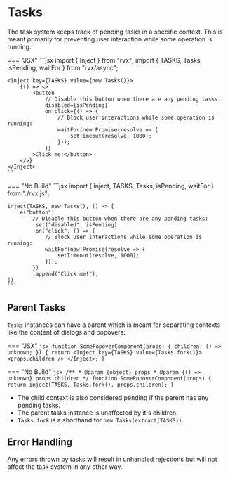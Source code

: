 # Tasks
The task system keeps track of pending tasks in a specific context. This is meant primarily for preventing user interaction while some operation is running.

=== "JSX"
	```jsx
	import { Inject } from "rvx";
	import { TASKS, Tasks, isPending, waitFor } from "rvx/async";

	<Inject key={TASKS} value={new Tasks()}>
		{() => <>
			<button
				// Disable this button when there are any pending tasks:
				disabled={isPending}
				on:click={() => {
					// Block user interactions while some operation is running:
					waitFor(new Promise(resolve => {
						setTimeout(resolve, 1000);
					}));
				}}
			>Click me!</button>
		</>}
	</Inject>
	```

=== "No Build"
	```jsx
	import { inject, TASKS, Tasks, isPending, waitFor } from "./rvx.js";

	inject(TASKS, new Tasks(), () => [
		e("button")
			// Disable this button when there are any pending tasks:
			.set("disabled", isPending)
			.on("click", () => {
				// Block user interactions while some operation is running:
				waitFor(new Promise(resolve => {
					setTimeout(resolve, 1000);
				}));
			})
			.append("Click me!"),
	])
	```

## Parent Tasks
`Tasks` instances can have a parent which is meant for separating contexts like the content of dialogs and popovers:

=== "JSX"
	```jsx
	function SomePopoverComponent(props: { children: () => unknown; }) {
		return <Inject key={TASKS} value={Tasks.fork()}>
			<props.children />
		</Inject>;
	}
	```

=== "No Build"
	```jsx
	/**
	 * @param {object} props
	 * @param {() => unknown} props.children
	 */
	function SomePopoverComponent(props) {
		return inject(TASKS, Tasks.fork(), props.children);
	}
	```

+ The child context is also considered pending if the parent has any pending tasks.
+ The parent tasks instance is unaffected by it's children.
+ `Tasks.fork` is a shorthand for `new Tasks(extract(TASKS))`.

## Error Handling
Any errors thrown by tasks will result in unhandled rejections but will not affect the task system in any other way.
